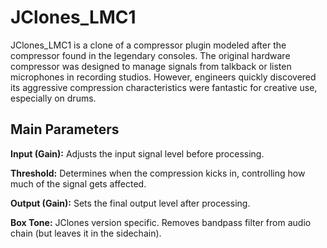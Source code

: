 # JClones_LMC1
JClones_LMC1 is a clone of a compressor plugin modeled after the compressor found in the legendary consoles. The original hardware compressor was designed to manage signals from talkback or listen microphones in recording studios. However, engineers quickly discovered its aggressive compression characteristics were fantastic for creative use, especially on drums.

## Main Parameters

**Input (Gain):** Adjusts the input signal level before processing.

**Threshold:** Determines when the compression kicks in, controlling how much of the signal gets affected.

**Output (Gain):** Sets the final output level after processing.

**Box Tone:** JClones version specific. Removes bandpass filter from audio chain (but leaves it in the sidechain).

